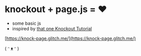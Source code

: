 # knockout + page.js = ❤️

- some basic js
- inspired by [that one Knockout Tutorial](http://learn.knockoutjs.com/#/?tutorial=webmail)

[https://knock-page.glitch.me/](https://knock-page.glitch.me/)

( ᵔ ᴥ ᵔ )